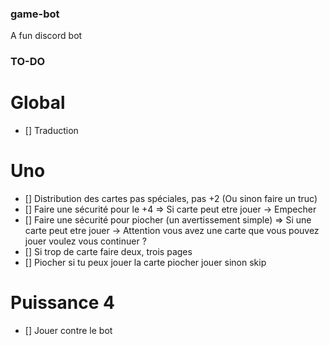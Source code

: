 ### game-bot
A fun discord bot

### TO-DO


# Global
- [] Traduction

# Uno
- [] Distribution des cartes pas spéciales, pas +2 (Ou sinon faire un truc)
- [] Faire une sécurité pour le +4
    => Si carte peut etre jouer -> Empecher
- [] Faire une sécurité pour piocher (un avertissement simple)
    => Si une carte peut etre jouer -> Attention vous avez une carte que vous pouvez jouer voulez vous continuer ?
- [] Si trop de carte faire deux, trois pages
- [] Piocher si tu peux jouer la carte piocher jouer sinon skip

# Puissance 4 
- [] Jouer contre le bot
